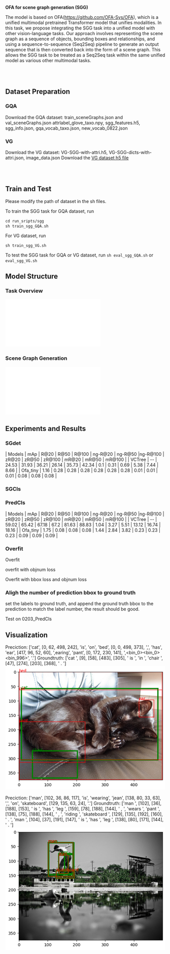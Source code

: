 **OFA for scene graph generation (SGG)**

The model is based on OFA(https://github.com/OFA-Sys/OFA), which is a unified multimodal pretrained Transformer model that unifies modalities. In this task, we propose integrating the SGG task into a unified model with other vision-language tasks. Our approach
involves representing the scene graph as a sequence of objects, bounding boxes and relationships, and using a sequence-to-sequence (Seq2Seq) pipeline to generate an output sequence that is then converted back into the form of a scene graph. This allows the SGG task to be treated as a Seq2Seq task within the same unified model as various other multimodal tasks.


<br></br>

## Dataset Preparation
### GQA
Download the GQA dataset: train_sceneGraphs.json and val_sceneGraphs.json
attrlabel_glove_taxo.npy, sgg_features.h5, sgg_info.json, gqa_vocab_taxo.json, new_vocab_0822.json

### VG
Download the VG dataset: VG-SGG-with-attri.h5, VG-SGG-dicts-with-attri.json, image_data.json
Download the [VG dataset h5 file](https://1drv.ms/u/s!AmRLLNf6bzcir8xf9oC3eNWlVMTRDw?e=63t7Ed)

<br></br>

## Train and Test
Please modify the path of dataset in the sh files.

To train the SGG task for GQA dataset, run 
```
cd run_sripts/sgg
sh train_sgg_GQA.sh
```
For VG dataset, run
```
sh train_sgg_VG.sh
```

To test the SGG task for GQA or VG dataset, run `sh eval_sgg_GQA.sh` or `eval_sgg_VG.sh`

## Model Structure
### Task Overview
![task_overview](pictures/task_overview.pdf)

### Scene Graph Generation
![SGG](pictures/SGG.pdf)


## Experiments and Results
### SGdet
| Models | mAp | R@20 | R@50 | R@100 | ng-R@20 | ng-R@50 |ng-R@100 | zR@20 | zR@50 | zR@100 | mR@20 | mR@50 | mR@100 |
| VCTree | -- | 24.53 | 31.93 | 36.21 | 26.14 | 35.73 | 42.34 | 0.1 | 0.31 | 0.69 | 5.38 | 7.44 | 8.66 |
| Ofa_tiny | 1.16 | 0.28 | 0.28 | 0.28 | 0.28 | 0.28 | 0.28 | 0.01 | 0.01 | 0.01 | 0.08 | 0.08 | 0.08 |

### SGCls

### PredCls
| Models | mAp | R@20 | R@50 | R@100 | ng-R@20 | ng-R@50 |ng-R@100 | zR@20 | zR@50 | zR@100 | mR@20 | mR@50 | mR@100 |
| VCTree | -- | 59.02 | 65.42 | 67.18 | 67.2 | 81.63 | 88.83 | 1.04 | 3.27 | 5.51 | 13.12 | 16.74 | 18.16 |
| Ofa_tiny | 1.75 | 0.08 | 0.08 | 0.08 | 1.44 | 2.84 | 3.82 | 0.23 | 0.23 | 0.23 | 0.09 | 0.09 | 0.09 |

### Overfit
Overfit

overfit with objnum loss

Overfit with bbox loss and objnum loss

### Aligh the number of prediction bbox to ground truth
set the labels to ground truth, and append the ground truth bbox to the prediction to match the label number, the result should be good.

Test on 0203_PredCls


## Visualization
Preciction: ['cat', [0, 62, 498, 242], 'is', 'on', 'bed', [0, 0, 498, 373], ',', 'has', 'ear', [417, 96, 52, 60], ',earing', 'pant', [0, 172, 230, 141], ',<bin_0><bin_0><bin_996>', '.']
Groundtruth: ['cat ', [9], [58], [483], [305], ' is ', 'in ', 'chair ', [47], [274], [203], [368], ' . ']
![visualization1](pictures/visualization1.png)

Preciction: ['man', [102, 36, 86, 117], 'is', 'wearing', 'jean', [138, 80, 33, 63], ',', 'on', 'skateboard', [129, 135, 63, 24], '.']
Groundtruth: ['man ', [102], [36], [188], [153], ' is ', 'has ', 'leg ', [159], [78], [188], [144], ' , ', 'wears ', 'pant ', [138], [75], [188], [144], ' , ', 'riding ', 'skateboard ', [129], [135], [192], [160], ' . ', 'man ', [104], [37], [191], [147], ' is ', 'has ', 'leg ', [138], [80], [171], [144], ' . ']
![visualization2](pictures/visualization2.png)


